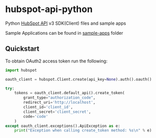 # hubspot-api-python

Python [HubSpot API](https://developers.hubspot.com/docs-beta/overview) v3 SDK(Client) files and sample apps

Sample Applications can be found in [sample-apps](sample-apps/) folder

## Quickstart

To obtain OAuth2 access token run the following:

```python
import hubspot

oauth_client = hubspot.Client.create(api_key=None).auth().oauth()

try:
    tokens = oauth_client.default_api().create_token(
        grant_type="authorization_code",
        redirect_uri='http://localhost',
        client_id='client_id',
        client_secret='client_secret',
        code='code'
    )
except oauth_client.exceptions().ApiException as e:
    print("Exception when calling create_token method: %s\n" % e)
```